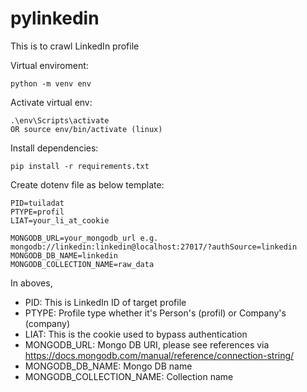 # pylinkedin
This is to crawl LinkedIn profile

Virtual enviroment:
```
python -m venv env
```

Activate virtual env:
```
.\env\Scripts\activate
OR source env/bin/activate (linux)
```

Install dependencies:
```
pip install -r requirements.txt
```

Create dotenv file as below template:
```
PID=tuiladat
PTYPE=profil
LIAT=your_li_at_cookie

MONGODB_URL=your_mongodb_url e.g. mongodb://linkedin:linkedin@localhost:27017/?authSource=linkedin
MONGODB_DB_NAME=linkedin
MONGODB_COLLECTION_NAME=raw_data
```

In aboves,
- PID: This is LinkedIn ID of target profile
- PTYPE: Profile type whether it's Person's (profil) or Company's (company)
- LIAT: This is the cookie used to bypass authentication
- MONGODB_URL: Mongo DB URI, please see references via https://docs.mongodb.com/manual/reference/connection-string/
- MONGODB_DB_NAME: Mongo DB name
- MONGODB_COLLECTION_NAME: Collection name